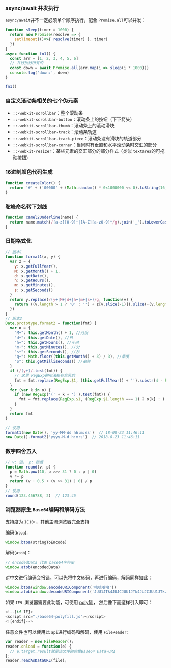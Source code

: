### async/await 并发执行
`async/await`并不一定必须单个顺序执行，配合 `Promise.all`可以并发：
```js
function sleep(timer = 1000) {
  return new Promise(resolve => {
    setTimeout(()=>{ resolve(timer) }, timer)
  })
}
async function fn1() {
  const arr = [1, 2, 3, 4, 5, 6]
  // 并行执行所有的
  const down = await Promise.all(arr.map(i => sleep(i * 1000)))
  console.log('down:', down)
}

fn1()
```

### 自定义滚动条相关的七个伪元素

- `::-webkit-scrollbar`：整个滚动条
- `::-webkit-scrollbar-button`：滚动条上的按钮（下下箭头）
- `::-webkit-scrollbar-thumb`：滚动条上的滚动滑块
- `::-webkit-scrollbar-track`：滚动条轨道
- `::-webkit-scrollbar-track-piece`：滚动条没有滑块的轨道部分
- `::-webkit-scrollbar-corner`：当同时有垂直和水平滚动条时交汇的部分
- `::-webkit-resizer`：某些元素的交汇部分的部分样式（类似 `textarea`的可拖动按钮）

### 16进制颜色代码生成

```js
function createColor() {
  return '#' + ('00000' + (Math.random() * 0x1000000 << 0).toString(16)).slice(-6)
}
```

### 驼峰命名转下划线

```js
function camel2Underline(name) {
  return name.match(/[a-z][0-9]+|[A-Z][a-z0-9]*/g).join('_').toLowerCase()
}
```

### 日期格式化

```js
// 版本1
function format1(x, y) {
  var z = {
    y: x.getFullYear(),
    M: x.getMonth() + 1,
    d: x.getDate(),
    h: x.getHours(),
    m: x.getMinutes(),
    s: x.getSeconds()
  }
  return y.replace(/(y+|M+|d+|h+|m+|s+)/g, function(v) {
    return ((v.length > 1 ? '0' : '') + z[v.slice(-1)]).slice(-(v.length > 2 ? v.length : 2))
  })
}
// 版本2
Date.prototype.format2 = function(fmt) {
  var o = {
    "M+": this.getMonth() + 1, //月份 
    "d+": this.getDate(), //日 
    "h+": this.getHours(), //小时 
    "m+": this.getMinutes(), //分 
    "s+": this.getSeconds(), //秒 
    "q+": Math.floor((this.getMonth() + 3) / 3), //季度 
    "S": this.getMilliseconds() //毫秒 
  }
  if (/(y+)/.test(fmt)) {
    // 这里 RegExp的用法挺有意思的
    fmt = fmt.replace(RegExp.$1, (this.getFullYear() + '').substr(4 - RegExp.$1.length))
  }
  for (var k in o) {
    if (new RegExp('(' + k + ')').test(fmt)) {
      fmt = fmt.replace(RegExp.$1, (RegExp.$1.length === 1) ? o[k] : ('00' + o[k]).substr(('' + o[k]).length))
    }
  }
  return fmt
}

// 使用
format1(new Date(), 'yy-MM-dd hh:m:ss')  // 18-08-23 11:46:11
new Date().format2('yyyy-M-d h:m:s')  // 2018-8-23 11:46:11
```

### 数字四舍五入

```js
// v: 值， p: 精度
function round(v, p) {
  p = Math.pow(10, p >>> 31 ? 0 : p | 0)
  v *= p
  return (v + 0.5 + (v >> 31) | 0) / p
}
// 使用
round(123.456788, 2)  // 123.46
```

### 浏览器原生 `Base64`编码和解码方法

支持度为 `IE10+`，其他主流浏览器完全支持

编码(`btoa`):
```js
window.btoa(stringToEncode)
```

解码(`atob`)：
```js
// encodedData 代表 base64字符串
window.atob(encodedData)
```

对中文进行编码会报错，可以先将中文转码，再进行编码，解码同样如此：
```js
window.btoa(window.encodeURIComponent('嘻嘻哈哈'))
window.atob(window.decodeURIComponent('JUU1JTk4JUJCJUU1JTk4JUJCJUU1JTkzJTg4JUU1JTkzJTg4'))
```

如果 `IE9-`浏览器需要此功能，可使用 [polyfill](https://github.com/davidchambers/Base64.js/blob/master/base64.js)，
然后像下面这样引入即可：
```js
<!--[if IE]>
<script src="./base64-polyfill.js"></script>
<![endif]-->
```

任意文件也可以使用此 `api`进行编码和解码，使用 `FileReader`:
```js
var reader = new FileReader();
reader.onload = function(e) {
  // e.target.result就是该文件的完整Base64 Data-URI
};
reader.readAsDataURL(file);
```
